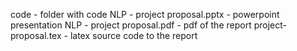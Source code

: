 code - folder with code
NLP - project proposal.pptx - powerpoint presentation
NLP - project proposal.pdf - pdf of the report
project-proposal.tex - latex source code to the report